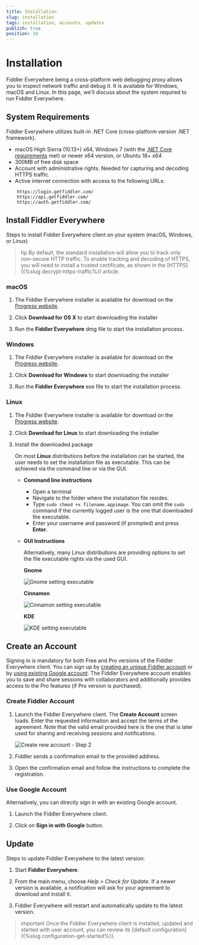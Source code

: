 ```yaml
---
title: Installation
slug: installation
tags: installation, accounts, updates
publish: true
position: 10
---
```


# Installation

Fiddler Everywhere being a cross-platform web debugging proxy allows you to inspect network traffic and debug it. It is available for Windows, macOS and Linux. In this page, we'll discuss about the system required to run Fiddler Everywhere.

## System Requirements

Fiddler Everywhere utilizes built-in .NET Core (cross-platform version .NET framework).

- macOS High Sierra (10.13+) x64, Windows 7 (with the [.NET Core requirements](https://docs.microsoft.com/en-us/dotnet/core/install/windows#additional-deps) met) or newer x64 version, or Ubuntu 18+ x64
- 300MB of free disk space
- Account with administrative rights. Needed for capturing and decoding HTTPS traffic.
- Active internet connection with access to the following URLs:

```
    https://login.getfiddler.com/
    https://api.getfiddler.com/
    https://auth.getfiddler.com/
```

## Install Fiddler Everywhere
 
Steps to install Fiddler Everywhere client on your system (macOS, Windows, or Linux)

>tip By default, the standard installation will allow you to track only non-secure HTTP traffic. To enable tracking and decoding of HTTPS, you will need to install a trusted certificate, as shown in the [HTTPS]({%slug decrypt-https-traffic%}) article.

### macOS

1. The Fiddler Everywhere installer is available for download on the [Progress website](https://www.telerik.com/download/fiddler-everywhere).

2. Click **Download for OS X** to start downloading the installer

3. Run the **Fiddler Everywhere** dmg file to start the installation process.

### Windows

1. The Fiddler Everywhere installer is available for download on the [Progress website](https://www.telerik.com/download/fiddler-everywhere).

2. Click **Download for Windows** to start downloading the installer

3. Run the **Fiddler Everywhere** exe file to start the installation process.

### Linux

1. The Fiddler Everywhere installer is available for download on the [Progress website](https://www.telerik.com/download/fiddler-everywhere).

2. Click **Download for Linux** to start downloading the installer

3. Install the downloaded package

    On most **Linux** distributions before the installation can be started, the user needs to set the installation file as executable. This can be achieved via the command line or via the GUI.

    - **Command line instructions**

        - Open a terminal
        - Navigate to the folder where the installation file resides.
        - Type `sudo chmod +x filename.appimage`. You can omit the `sudo` command if the currently logged user is the one that downloaded the executable.
        - Enter your username and password (if prompted) and press **Enter**.

    - **GUI Instructions**

        Alternatively, many Linux distributions are providing options to set the file executable rights via the used GUI.

        **Gnome**

        ![Gnome setting executable](../images/installation/exec-gnome.jpg)

        **Cinnamon**

        ![Cinnamon setting executable](../images/installation/exec-cinnamon.jpg)

        **KDE**

        ![KDE setting executable](../images/installation/exec-kde.jpg)

## Create an Account

Signing in is mandatory for both Free and Pro versions of the Fiddler Everywhere client. You can sign up by [creating an unique Fiddler account](#create-fiddler-account) or by [using existing Google account](#use-google-account). The Fiddler Everywhere account enables you to save and share sessions with collaborators and additionally provides access to the Pro features (if Pro version is purchased).

### Create Fiddler Account

1. Launch the Fiddler Everywhere client. The **Create Account** screen loads. Enter the requested information and accept the terms of the agreement. Note that the valid email provided here is the one that is later used for sharing and receiving sessions and notifications.

    ![Create new account - Step 2](../images/login/create-account-screen.jpg)

2. Fiddler sends a confirmation email to the provided address.

3. Open the confirmation email and follow the instructions to complete the registration.

### Use Google Account

Alternatively, you can directly sign in with an existing Google account.

1. Launch the Fiddler Everywhere client. 

2. Click on **Sign in with Google** button.

## Update

Steps to update Fiddler Everywhere to the latest version:

1. Start __Fiddler Everywhere__.

2. From the main menu, choose _Help_ > _Check for Update_. If a newer version is available, a notification will ask for your agreement to download and install it.

3. Fiddler Everywhere will restart and automatically update to the latest version.

>important Once the Fiddler Everywhere client is installed, updated and started with user account, you can review its [default configuration]({%slug configuration-get-started%}).
